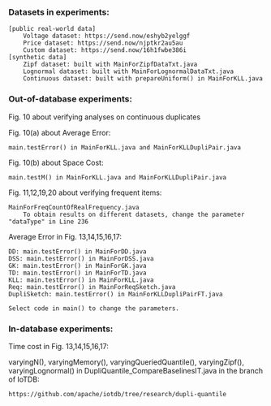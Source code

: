 

### Datasets in experiments:

```
[public real-world data]
	Voltage dataset: https://send.now/eshyb2yelggf
	Price dataset: https://send.now/njptkr2au5au
	Custom dataset: https://send.now/16h1fwbe386i
[synthetic data]
	Zipf dataset: built with MainForZipfDataTxt.java
	Lognormal dataset: built with MainForLognormalDataTxt.java
	Continuous dataset: built with prepareUniform() in MainForKLL.java
```



### Out-of-database experiments:

Fig. 10 about verifying analyses on continuous duplicates

Fig. 10(a) about Average Error:

```
main.testError() in MainForKLL.java and MainForKLLDupliPair.java
```

Fig. 10(b) about Space Cost:

```
main.testM() in MainForKLL.java and MainForKLLDupliPair.java
```



Fig. 11,12,19,20 about verifying frequent items:

```
MainForFreqCountOfRealFrequency.java
	To obtain results on different datasets, change the parameter "dataType" in Line 236
```



Average Error in Fig. 13,14,15,16,17:

```
DD: main.testError() in MainForDD.java
DSS: main.testError() in MainForDSS.java
GK: main.testError() in MainForGK.java
TD: main.testError() in MainForTD.java
KLL: main.testError() in MainForKLL.java
Req: main.testError() in MainForReqSketch.java
DupliSketch: main.testError() in MainForKLLDupliPairFT.java

Select code in main() to change the parameters.
```



### In-database experiments:

Time cost in Fig. 13,14,15,16,17:

varyingN(), varyingMemory(), varyingQueriedQuantile(), varyingZipf(), varyingLognormal() in DupliQuantile_CompareBaselinesIT.java in the branch of IoTDB:

```
https://github.com/apache/iotdb/tree/research/dupli-quantile
```

